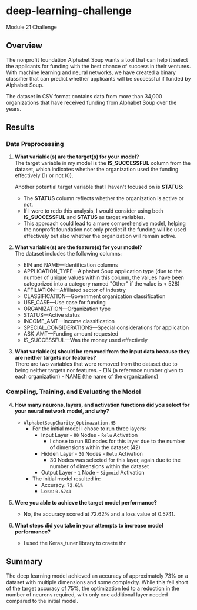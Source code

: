 # deep-learning-challenge
Module 21 Challenge


## Overview
The nonprofit foundation Alphabet Soup wants a tool that can help it select the applicants for funding with the best chance of success in their ventures. With machine learning and neural networks, we have created a binary classifier that can predict whether applicants will be successful if funded by Alphabet Soup.

The dataset in CSV format contains data from more than 34,000 organizations that have received funding from Alphabet Soup over the years.


## Results
### Data Preprocessing

1. **What variable(s) are the target(s) for your model?<br>**
The target variable in my model is the **IS_SUCCESSFUL** column from the dataset, which indicates whether the organization used the funding effectively (1) or not (0).

   Another potential target variable that I haven't focused on is **STATUS**:
      - The **STATUS** column reflects whether the organization is active or not.
      - If I were to redo this analysis, I would consider using both **IS_SUCCESSFUL** and **STATUS** as target variables.
      - This approach could lead to a more comprehensive model, helping the nonprofit foundation not only predict if the funding will be used effectively but also whether the organization will remain active.

2. **What variable(s) are the feature(s) for your model?**<br>
   The dataset includes the following columns:
      - EIN and NAME—Identification columns
      - APPLICATION_TYPE—Alphabet Soup application type (due to the number of unique values within this column, the values have been categorized into a category named "Other" if the value is < 528)
      - AFFILIATION—Affiliated sector of industry
      - CLASSIFICATION—Government organization classification
      - USE_CASE—Use case for funding
      - ORGANIZATION—Organization type
      - STATUS—Active status
      - INCOME_AMT—Income classification
      - SPECIAL_CONSIDERATIONS—Special considerations for application
      - ASK_AMT—Funding amount requested
      - IS_SUCCESSFUL—Was the money used effectively

3. **What variable(s) should be removed from the input data because they are neither targets nor features?**<br>
   There are two variables that were removed from the dataset due to being neither targets nor features. 
         - EIN (a reference number given to each organization)
         - NAME (the name of the organizations)

### Compiling, Training, and Evaluating the Model
4. **How many neurons, layers, and activation functions did you select for your neural network model, and why?**<br>
    - `AlphabetSoupCharity_Optimazation.H5`
        - For the initial model I chose to run three layers:
            - Input Layer - `80` Nodes - `Relu` Activation
                - I chose to run 80 nodes for this layer due to the number of dimensions within the dataset (42)
            - Hidden Layer - `30` Nodes - `Relu` Activation
                - 30 Nodes was selected for this layer, again due to the number of dimensions within the dataset
            - Output Layer - `1` Node - `Sigmoid` Activation
        - The initial model resulted in:
            - Accuracy: `72.61%`
            - Loss: `0.5741`

5. **Were you able to achieve the target model performance?**<br>
    - No, the accuracy scored at 72.62% and a loss value of 0.5741.

6. **What steps did you take in your attempts to increase model performance?**<br>
    - I used the Keras_tuner library to craete thr


## Summary
The deep learning model achieved an accuracy of approximately 73% on a dataset with multiple dimensions and some complexity. While this fell short of the target accuracy of 75%, the optimization led to a reduction in the number of neurons required, with only one additional layer needed compared to the initial model.

